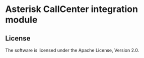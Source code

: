# Asterisk CallCenter integration module

## License

The software is licensed under the Apache License, Version 2.0.